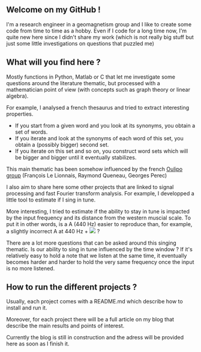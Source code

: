 
## Welcome on my GitHub !

I'm a research engineer in a geomagnetism group and I like to create some code from time to time as a hobby.
Even if I code for a long time now, I'm quite new here since I didn't share my work (which is not really big stuff but just some little investigations on questions that puzzled me)


## What will you find here ?

Mostly functions in Python, Matlab or C that let me investigate some questions around the literature thematic, but processed with a mathematician point of view (with concepts such as graph theory or linear algebra).

For example, I analysed a french thesaurus and tried to extract interesting properties.
- If you start from a given word and you look at its synonyms, you obtain a set of words.
- If you iterate and look at the synonyms of each word of this set, you obtain a (possibly bigger) second set.
- If you iterate on this set and so on, you construct word sets which will be bigger and bigger until it eventually stabilizes.

This main thematic has been somehow influenced by the french [Oulipo group](https://www.oulipo.net/) (François Le Lionnais, Raymond Queneau, Georges Perec)

I also aim to share here some other projects that are linked to signal processing and fast Fourier transform analysis.
For example, I developped a little tool to estimate if I sing in tune.

More interesting, I tried to estimate if the ability to stay in tune is impacted by the input frequency and its distance from the western muscial scale.
To put it in other words, is a A (440 Hz) easier to reproduce than, for example, a slightly incorrect A at 440 Hz + <img src="https://render.githubusercontent.com/render/math?math=\varepsilon"> ?

There are a lot more questions that can be asked around this singing thematic. Is our ability to sing in tune influenced by the time window ?
If it's relatively easy to hold a note that we listen at the same time, it eventually becomes harder and harder to hold the very same frequency once the input is no more listened.


## How to run the different projects ?

Usually, each project comes with a README.md which describe how to install and run it.

Moreover, for each project there will be a full article on my blog that describe the main results and points of interest.

Currently the blog is still in construction and the adress will be provided here as soon as I finish it.

<!---
DonutMan06/DonutMan06 is a ✨ special ✨ repository because its `README.md` (this file) appears on your GitHub profile.
You can click the Preview link to take a look at your changes.
--->
